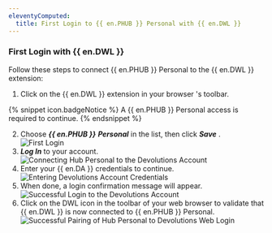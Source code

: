 ```yaml
---
eleventyComputed:
  title: First Login to {{ en.PHUB }} Personal with {{ en.DWL }}
---
```

### First Login with {{ en.DWL }} 

Follow these steps to connect {{ en.PHUB }} Personal to the {{ en.DWL }} extension:  

1. Click on the {{ en.DWL }} extension in your browser 's toolbar.  

{% snippet icon.badgeNotice %} 
A {{ en.PHUB }} Personal access is required to continue. 
{% endsnippet %}
 
2. Choose ***{{ en.PHUB }}*** ***Personal*** in the list, then click ***Save*** .  
![First Login](https://webdevolutions.azureedge.net/docs/en/hub/Dwl4050.png)
1. ***Log In*** to your account.  
![Connecting Hub Personal to the Devolutions Account](https://webdevolutions.azureedge.net/docs/en/hub/Dwl4054.png)
1. Enter your {{ en.DA }} credentials to continue.  
![Entering Devolutions Account Credentials](https://webdevolutions.azureedge.net/docs/en/hub/Dwl4023.png)
1. When done, a login confirmation message will appear.  
![Successful Login to the Devolutions Account](https://webdevolutions.azureedge.net/docs/en/hub/Dwl4051.png)
1. Click on the DWL icon in the toolbar of your web browser to validate that {{ en.DWL }} is now connected to {{ en.PHUB }} Personal.  
![Successful Pairing of Hub Personal to Devolutions Web Login](https://webdevolutions.azureedge.net/docs/en/hub/Dwl4052.png)

